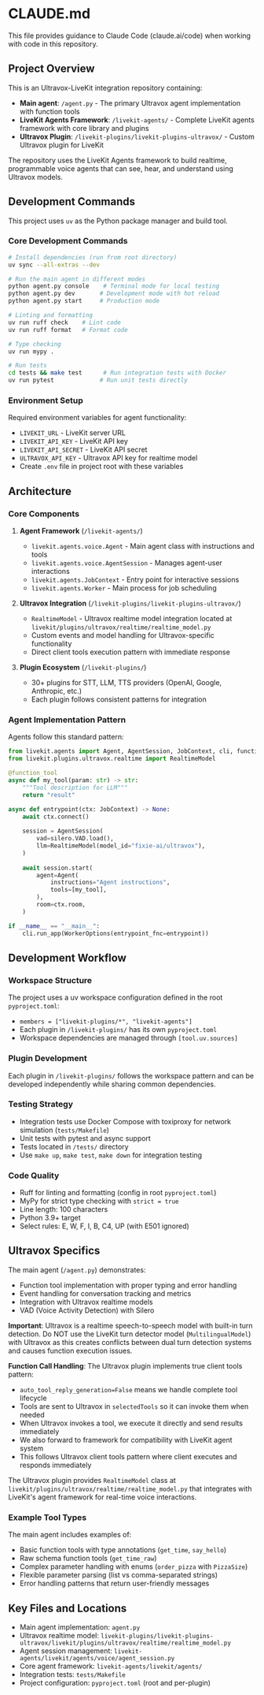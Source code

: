 # CLAUDE.md

This file provides guidance to Claude Code (claude.ai/code) when working with code in this repository.

## Project Overview

This is an Ultravox-LiveKit integration repository containing:

- **Main agent**: `/agent.py` - The primary Ultravox agent implementation with function tools
- **LiveKit Agents Framework**: `/livekit-agents/` - Complete LiveKit agents framework with core library and plugins
- **Ultravox Plugin**: `/livekit-plugins/livekit-plugins-ultravox/` - Custom Ultravox plugin for LiveKit

The repository uses the LiveKit Agents framework to build realtime, programmable voice agents that can see, hear, and understand using Ultravox models.

## Development Commands

This project uses `uv` as the Python package manager and build tool.

### Core Development Commands

```bash
# Install dependencies (run from root directory)
uv sync --all-extras --dev

# Run the main agent in different modes
python agent.py console    # Terminal mode for local testing
python agent.py dev       # Development mode with hot reload
python agent.py start     # Production mode

# Linting and formatting
uv run ruff check    # Lint code
uv run ruff format   # Format code

# Type checking
uv run mypy .

# Run tests
cd tests && make test      # Run integration tests with Docker
uv run pytest             # Run unit tests directly
```

### Environment Setup

Required environment variables for agent functionality:
- `LIVEKIT_URL` - LiveKit server URL
- `LIVEKIT_API_KEY` - LiveKit API key  
- `LIVEKIT_API_SECRET` - LiveKit API secret
- `ULTRAVOX_API_KEY` - Ultravox API key for realtime model
- Create `.env` file in project root with these variables

## Architecture

### Core Components

1. **Agent Framework** (`/livekit-agents/`)
   - `livekit.agents.voice.Agent` - Main agent class with instructions and tools
   - `livekit.agents.voice.AgentSession` - Manages agent-user interactions
   - `livekit.agents.JobContext` - Entry point for interactive sessions
   - `livekit.agents.Worker` - Main process for job scheduling

2. **Ultravox Integration** (`/livekit-plugins/livekit-plugins-ultravox/`)
   - `RealtimeModel` - Ultravox realtime model integration located at `livekit/plugins/ultravox/realtime/realtime_model.py`
   - Custom events and model handling for Ultravox-specific functionality
   - Direct client tools execution pattern with immediate response

3. **Plugin Ecosystem** (`/livekit-plugins/`)
   - 30+ plugins for STT, LLM, TTS providers (OpenAI, Google, Anthropic, etc.)
   - Each plugin follows consistent patterns for integration

### Agent Implementation Pattern

Agents follow this standard pattern:
```python
from livekit.agents import Agent, AgentSession, JobContext, cli, function_tool
from livekit.plugins.ultravox.realtime import RealtimeModel

@function_tool
async def my_tool(param: str) -> str:
    """Tool description for LLM"""
    return "result"

async def entrypoint(ctx: JobContext) -> None:
    await ctx.connect()
    
    session = AgentSession(
        vad=silero.VAD.load(),
        llm=RealtimeModel(model_id="fixie-ai/ultravox"),
    )
    
    await session.start(
        agent=Agent(
            instructions="Agent instructions",
            tools=[my_tool],
        ),
        room=ctx.room,
    )

if __name__ == "__main__":
    cli.run_app(WorkerOptions(entrypoint_fnc=entrypoint))
```

## Development Workflow

### Workspace Structure
The project uses a uv workspace configuration defined in the root `pyproject.toml`:
- `members = ["livekit-plugins/*", "livekit-agents"]`
- Each plugin in `/livekit-plugins/` has its own `pyproject.toml`
- Workspace dependencies are managed through `[tool.uv.sources]`

### Plugin Development
Each plugin in `/livekit-plugins/` follows the workspace pattern and can be developed independently while sharing common dependencies.

### Testing Strategy
- Integration tests use Docker Compose with toxiproxy for network simulation (`tests/Makefile`)
- Unit tests with pytest and async support
- Tests located in `/tests/` directory
- Use `make up`, `make test`, `make down` for integration testing

### Code Quality
- Ruff for linting and formatting (config in root `pyproject.toml`)
- MyPy for strict type checking with `strict = true`
- Line length: 100 characters
- Python 3.9+ target
- Select rules: E, W, F, I, B, C4, UP (with E501 ignored)

## Ultravox Specifics

The main agent (`/agent.py`) demonstrates:
- Function tool implementation with proper typing and error handling
- Event handling for conversation tracking and metrics
- Integration with Ultravox realtime models
- VAD (Voice Activity Detection) with Silero

**Important**: Ultravox is a realtime speech-to-speech model with built-in turn detection. Do NOT use the LiveKit turn detector model (`MultilingualModel`) with Ultravox as this creates conflicts between dual turn detection systems and causes function execution issues.

**Function Call Handling**: The Ultravox plugin implements true client tools pattern:
- `auto_tool_reply_generation=False` means we handle complete tool lifecycle
- Tools are sent to Ultravox in `selectedTools` so it can invoke them when needed  
- When Ultravox invokes a tool, we execute it directly and send results immediately
- We also forward to framework for compatibility with LiveKit agent system
- This follows Ultravox client tools pattern where client executes and responds immediately

The Ultravox plugin provides `RealtimeModel` class at `livekit/plugins/ultravox/realtime/realtime_model.py` that integrates with LiveKit's agent framework for real-time voice interactions.

### Example Tool Types
The main agent includes examples of:
- Basic function tools with type annotations (`get_time`, `say_hello`)
- Raw schema function tools (`get_time_raw`)
- Complex parameter handling with enums (`order_pizza` with `PizzaSize`)
- Flexible parameter parsing (list vs comma-separated strings)
- Error handling patterns that return user-friendly messages

## Key Files and Locations

- Main agent implementation: `agent.py`
- Ultravox realtime model: `livekit-plugins/livekit-plugins-ultravox/livekit/plugins/ultravox/realtime/realtime_model.py`
- Agent session management: `livekit-agents/livekit/agents/voice/agent_session.py`
- Core agent framework: `livekit-agents/livekit/agents/`
- Integration tests: `tests/Makefile`
- Project configuration: `pyproject.toml` (root and per-plugin)